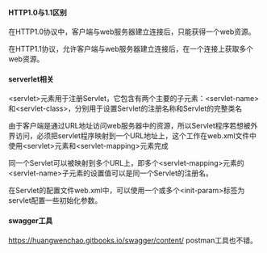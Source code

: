 #### HTTP1.0与1.1区别

在HTTP1.0协议中，客户端与web服务器建立连接后，只能获得一个web资源。

在HTTP1.1协议，允许客户端与web服务器建立连接后，在一个连接上获取多个web资源。

#### serverlet相关

&lt;servlet&gt;元素用于注册Servlet，它包含有两个主要的子元素：&lt;servlet-name&gt;和&lt;servlet-class&gt;，分别用于设置Servlet的注册名称和Servlet的完整类名

由于客户端是通过URL地址访问web服务器中的资源，所以Servlet程序若想被外界访问，必须把servlet程序映射到一个URL地址上，这个工作在web.xml文件中使用&lt;servlet&gt;元素和&lt;servlet-mapping&gt;元素完成

同一个Servlet可以被映射到多个URL上，即多个&lt;servlet-mapping&gt;元素的&lt;servlet-name&gt;子元素的设置值可以是同一个Servlet的注册名。

在Servlet的配置文件web.xml中，可以使用一个或多个&lt;init-param&gt;标签为servlet配置一些初始化参数。

#### swagger工具
https://huangwenchao.gitbooks.io/swagger/content/
postman工具也不错。